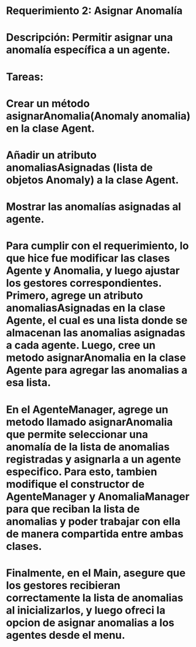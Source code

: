# Requerimiento 2: Asignar Anomalía
# Descripción: Permitir asignar una anomalía específica a un agente.
# Tareas:
# Crear un método asignarAnomalia(Anomaly anomalia) en la clase Agent.
# Añadir un atributo anomaliasAsignadas (lista de objetos Anomaly) a la clase Agent.
# Mostrar las anomalías asignadas al agente.

# Para cumplir con el requerimiento, lo que hice fue modificar las clases Agente y Anomalia, y luego ajustar los gestores correspondientes. Primero, agrege un atributo anomaliasAsignadas en la clase Agente, el cual es una lista donde se almacenan las anomalias asignadas a cada agente. Luego, cree un metodo asignarAnomalia en la clase Agente para agregar las anomalias a esa lista.

# En el AgenteManager, agrege un metodo llamado asignarAnomalia que permite seleccionar una anomalía de la lista de anomalias registradas y asignarla a un agente especifico. Para esto, tambien modifique el constructor de AgenteManager y AnomaliaManager para que reciban la lista de anomalias y poder trabajar con ella de manera compartida entre ambas clases.

# Finalmente, en el Main, asegure que los gestores recibieran correctamente la lista de anomalias al inicializarlos, y luego ofreci la opcion de asignar anomalias a los agentes desde el menu.